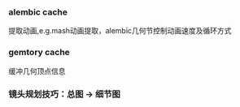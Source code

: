  ### alembic cache
 提取动画,e.g.mash动画提取，alembic几何节控制动画速度及循环方式
 ### gemtory cache
 缓冲几何顶点信息

### 镜头规划技巧：总图 → 细节图